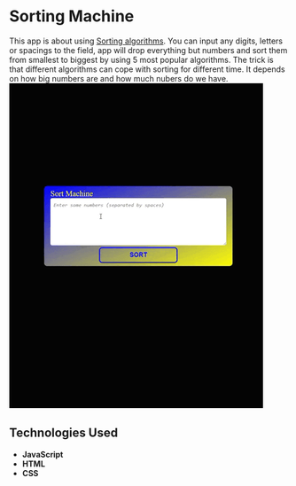 # Sorting Machine
This app is about using [Sorting algorithms](https://en.wikipedia.org/wiki/Sorting_algorithm). 
You can input any digits, letters or spacings to the field, app will drop everything but numbers and sort them from smallest to biggest by using 5 most popular algorithms. The trick is that different algorithms can cope with sorting for different time. It depends on how big numbers are and how much nubers do we have.
![Preview Animation](https://github.com/akoval29/SortMachine/blob/main/src/preview.gif)
## Technologies Used
- **JavaScript**
- **HTML**
- **CSS** 
